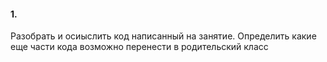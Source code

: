 #### 1.

Разобрать и осиыслить код написанный на занятие. Определить какие еще части кода возможно перенести в родительский класс 
